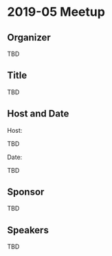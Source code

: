 # 2019-05 Meetup

## Organizer

TBD

## Title

TBD

## Host and Date

Host:

TBD

Date:

TBD


## Sponsor

TBD

## Speakers

TBD